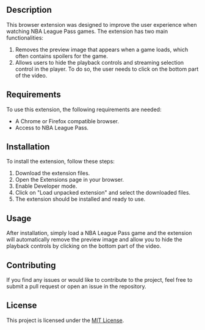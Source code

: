 ## Description

This browser extension was designed to improve the user experience when watching NBA League Pass games. The extension has two main functionalities:

1. Removes the preview image that appears when a game loads, which often contains spoilers for the game.
2. Allows users to hide the playback controls and streaming selection control in the player. To do so, the user needs to click on the bottom part of the video.

## Requirements

To use this extension, the following requirements are needed:

- A Chrome or Firefox compatible browser.
- Access to NBA League Pass.

## Installation

To install the extension, follow these steps:

1. Download the extension files.
2. Open the Extensions page in your browser.
3. Enable Developer mode.
4. Click on "Load unpacked extension" and select the downloaded files.
5. The extension should be installed and ready to use.

## Usage

After installation, simply load a NBA League Pass game and the extension will automatically remove the preview image and allow you to hide the playback controls by clicking on the bottom part of the video.

## Contributing

If you find any issues or would like to contribute to the project, feel free to submit a pull request or open an issue in the repository.

## License

This project is licensed under the [MIT License](https://opensource.org/licenses/MIT).
